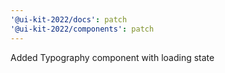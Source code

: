 ```yaml
---
'@ui-kit-2022/docs': patch
'@ui-kit-2022/components': patch
---
```


Added Typography component with loading state
